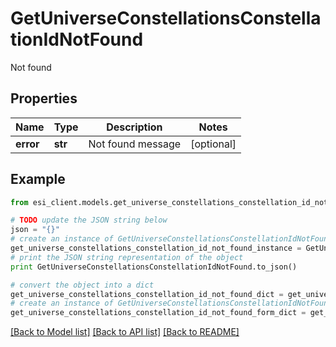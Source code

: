 # GetUniverseConstellationsConstellationIdNotFound

Not found

## Properties

Name | Type | Description | Notes
------------ | ------------- | ------------- | -------------
**error** | **str** | Not found message | [optional] 

## Example

```python
from esi_client.models.get_universe_constellations_constellation_id_not_found import GetUniverseConstellationsConstellationIdNotFound

# TODO update the JSON string below
json = "{}"
# create an instance of GetUniverseConstellationsConstellationIdNotFound from a JSON string
get_universe_constellations_constellation_id_not_found_instance = GetUniverseConstellationsConstellationIdNotFound.from_json(json)
# print the JSON string representation of the object
print GetUniverseConstellationsConstellationIdNotFound.to_json()

# convert the object into a dict
get_universe_constellations_constellation_id_not_found_dict = get_universe_constellations_constellation_id_not_found_instance.to_dict()
# create an instance of GetUniverseConstellationsConstellationIdNotFound from a dict
get_universe_constellations_constellation_id_not_found_form_dict = get_universe_constellations_constellation_id_not_found.from_dict(get_universe_constellations_constellation_id_not_found_dict)
```
[[Back to Model list]](../README.md#documentation-for-models) [[Back to API list]](../README.md#documentation-for-api-endpoints) [[Back to README]](../README.md)


